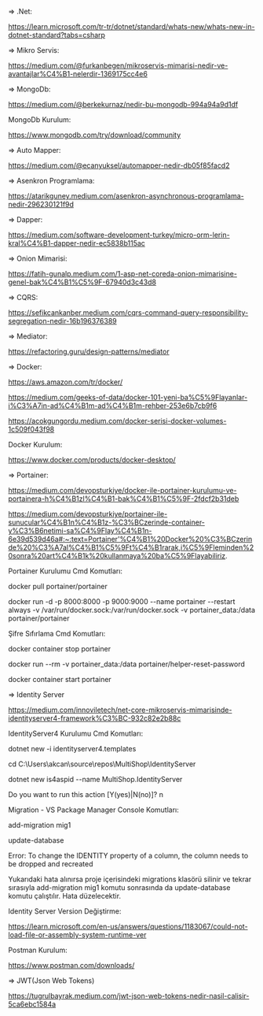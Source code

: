 => .Net: 

https://learn.microsoft.com/tr-tr/dotnet/standard/whats-new/whats-new-in-dotnet-standard?tabs=csharp

=> Mikro Servis: 

https://medium.com/@furkanbegen/mikroservis-mimarisi-nedir-ve-avantajlar%C4%B1-nelerdir-1369175cc4e6

=> MongoDb: 

https://medium.com/@berkekurnaz/nedir-bu-mongodb-994a94a9d1df

MongoDb Kurulum: 

https://www.mongodb.com/try/download/community

=> Auto Mapper: 

https://medium.com/@ecanyuksel/automapper-nedir-db05f85facd2

=> Asenkron Programlama: 

https://atarikguney.medium.com/asenkron-asynchronous-programlama-nedir-296230121f9d

=> Dapper: 

https://medium.com/software-development-turkey/micro-orm-lerin-kral%C4%B1-dapper-nedir-ec5838b115ac

=> Onion Mimarisi: 

https://fatih-gunalp.medium.com/1-asp-net-coreda-onion-mimarisine-genel-bak%C4%B1%C5%9F-67940d3c43d8

=> CQRS: 

https://sefikcankanber.medium.com/cqrs-command-query-responsibility-segregation-nedir-16b196376389

=> Mediator: 

https://refactoring.guru/design-patterns/mediator

=> Docker: 

https://aws.amazon.com/tr/docker/

https://medium.com/geeks-of-data/docker-101-yeni-ba%C5%9Flayanlar-i%C3%A7in-ad%C4%B1m-ad%C4%B1m-rehber-253e6b7cb9f6

https://acokgungordu.medium.com/docker-serisi-docker-volumes-1c509f043f98

Docker Kurulum:

https://www.docker.com/products/docker-desktop/

=> Portainer:

https://medium.com/devopsturkiye/docker-ile-portainer-kurulumu-ve-portainera-h%C4%B1zl%C4%B1-bak%C4%B1%C5%9F-2fdcf2b31deb

https://medium.com/devopsturkiye/portainer-ile-sunucular%C4%B1n%C4%B1z-%C3%BCzerinde-container-y%C3%B6netimi-sa%C4%9Flay%C4%B1n-6e39d539d46a#:~:text=Portainer'%C4%B1%20Docker%20%C3%BCzerinde%20%C3%A7al%C4%B1%C5%9Ft%C4%B1rarak,i%C5%9Fleminden%20sonra%20art%C4%B1k%20kullanmaya%20ba%C5%9Flayabiliriz.

Portainer Kurulumu Cmd Komutları:

docker pull portainer/portainer

docker run -d -p 8000:8000 -p 9000:9000 --name portainer --restart always -v /var/run/docker.sock:/var/run/docker.sock -v portainer_data:/data portainer/portainer

Şifre Sıfırlama Cmd Komutları:

docker container stop portainer

docker run --rm -v portainer_data:/data portainer/helper-reset-password

docker container start portainer

=> Identity Server

https://medium.com/innoviletech/net-core-mikroservis-mimarisinde-identityserver4-framework%C3%BC-932c82e2b88c

IdentityServer4 Kurulumu Cmd Komutları:

dotnet new -i identityserver4.templates

cd C:\Users\akcan\source\repos\MultiShop\IdentityServer

dotnet new is4aspid --name MultiShop.IdentityServer

Do you want to run this action [Y(yes)|N(no)]?
n

Migration - VS Package Manager Console Komutları:

add-migration mig1

update-database

Error:
To change the IDENTITY property of a column, the column needs to be dropped and recreated

Yukarıdaki hata alınırsa proje içerisindeki migrations klasörü silinir ve tekrar sırasıyla add-migration mig1 komutu sonrasında da update-database komutu çalıştılır. Hata düzelecektir.

Identity Server Version Değiştirme:

https://learn.microsoft.com/en-us/answers/questions/1183067/could-not-load-file-or-assembly-system-runtime-ver

Postman Kurulum:

https://www.postman.com/downloads/

=> JWT(Json Web Tokens)

https://tugrulbayrak.medium.com/jwt-json-web-tokens-nedir-nasil-calisir-5ca6ebc1584a








